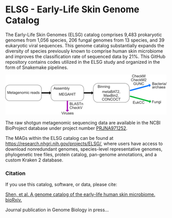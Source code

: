 # ELSG - Early-Life Skin Genome Catalog
The Early-Life Skin Genomes (ELSG) catalog comprises 9,483 prokaryotic genomes from 1,056 species, 206 fungal genomes from 13 species, and 39 eukaryotic viral sequences. This genome catalog substantially expands the diversity of species previously known to comprise human skin microbiome and improves the classification rate of sequenced data by 21%. This GitHub repository contains codes utilized in the ELSG study and organized in the form of Snakemake pipelines. 

![General workflow of ELSG](images/Workflow.png)

The raw shotgun metagenomic sequencing data are available in the NCBI BioProject database under project number [PRJNA971252](https://www.ncbi.nlm.nih.gov/bioproject/?term=PRJNA971252). 

The MAGs within the ELSG catalog can be found at https://research.nhgri.nih.gov/projects/ELSG/, where users have access to download nonredundant genomes, species-level representative genomes, phylogenetic tree files, protein catalog, pan-genome annotations, and a custom Kraken 2 database.

### Citation
If you use this catalog, software, or data, please cite:

[Shen, et al. A genome catalog of the early-life human skin microbiome. bioRxiv.](https://www.biorxiv.org/content/10.1101/2023.05.22.541509)

Journal publication in Genome Biology in press...
